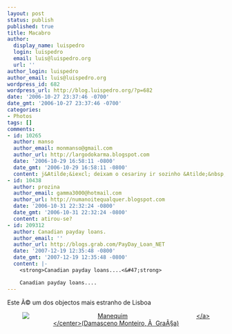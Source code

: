 ```yaml
---
layout: post
status: publish
published: true
title: Macabro
author:
  display_name: luispedro
  login: luispedro
  email: luis@luispedro.org
  url: ''
author_login: luispedro
author_email: luis@luispedro.org
wordpress_id: 682
wordpress_url: http://blog.luispedro.org/?p=682
date: '2006-10-27 23:37:46 -0700'
date_gmt: '2006-10-27 23:37:46 -0700'
categories:
- Photos
tags: []
comments:
- id: 10265
  author: manso
  author_email: monmanso@gmail.com
  author_url: http://largodokarma.blogspot.com
  date: '2006-10-29 16:58:11 -0800'
  date_gmt: '2006-10-29 16:58:11 -0800'
  content: j&Atilde;&iexcl; deixam o cesariny ir sozinho &Atilde;&nbsp; janela?
- id: 10438
  author: prozina
  author_email: gamma3000@hotmail.com
  author_url: http://numanoitequalquer.blogspot.com
  date: '2006-10-31 22:32:24 -0800'
  date_gmt: '2006-10-31 22:32:24 -0800'
  content: atirou-se?
- id: 209312
  author: Canadian payday loans.
  author_email: ''
  author_url: http://blogs.grab.com/PayDay_Loan_NET
  date: '2007-12-19 12:35:48 -0800'
  date_gmt: '2007-12-19 12:35:48 -0800'
  content: |-
    <strong>Canadian payday loans....<&#47;strong>

    Canadian payday loans....
---
```

<p>Este &Atilde;&copy; um dos objectos mais estranho de Lisboa</p>
<p><center><a id="p681" rel="attachment" class="imagelink" title="Manequim" href="http:&#47;&#47;blog.luispedro.org&#47;?attachment_id=681" &#47;><a title="Manequim" class="imagelink" href="http:&#47;&#47;blog.luispedro.org&#47;wp-content&#47;uploads&#47;2006&#47;10&#47;manequim.JPG"><img alt="Manequim" id="image683" style="min-width: 80%" src="http:&#47;&#47;blog.luispedro.org&#47;wp-content&#47;uploads&#47;2006&#47;10&#47;manequim.JPG" &#47;><&#47;a><br />
<&#47;center>(Damasceno Monteiro, &Atilde;&nbsp; Gra&Atilde;&sect;a)</p>
